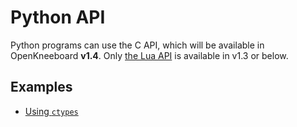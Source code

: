 # Python API

Python programs can use the C API, which will be available in OpenKneeboard **v1.4**. Only [the Lua API](lua.md) is available in v1.3 or below.

## Examples

- [Using `ctypes`](../../src/utilities/capi-test.py)
